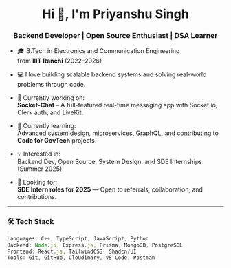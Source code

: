 <h1 align="center">Hi 👋, I'm Priyanshu Singh</h1>
<h3 align="center">Backend Developer | Open Source Enthusiast | DSA Learner</h3>

- 🎓 B.Tech in Electronics and Communication Engineering  
  from **IIIT Ranchi** (2022–2026)

- 💻 I love building scalable backend systems and solving real-world problems through code.

- 🔭 Currently working on:  
  **Socket-Chat** – A full-featured real-time messaging app with Socket.io, Clerk auth, and LiveKit.

- 🌱 Currently learning:  
  Advanced system design, microservices, GraphQL, and contributing to **Code for GovTech** projects.

- 💡 Interested in:  
  Backend Dev, Open Source, System Design, and SDE Internships (Summer 2025)

- 💼 Looking for:  
  **SDE Intern roles for 2025** — Open to referrals, collaboration, and contributions.

---

### 🛠️ Tech Stack

```ts
Languages: C++, TypeScript, JavaScript, Python  
Backend: Node.js, Express.js, Prisma, MongoDB, PostgreSQL  
Frontend: React.js, TailwindCSS, Shadcn/UI  
Tools: Git, GitHub, Cloudinary, VS Code, Postman  
